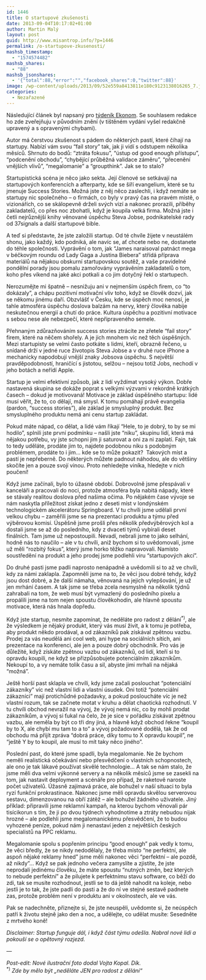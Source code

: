 ```yaml
---
id: 1446
title: O startupové zkušenosti
date: 2013-09-04T10:17:02+01:00
author: Martin Malý
layout: post
guid: http://www.misantrop.info/?p=1446
permalink: /o-startupove-zkusenosti/
mashsb_timestamp:
  - "1574574482"
mashsb_shares:
  - "88"
mashsb_jsonshares:
  - '{"total":88,"error":"","facebook_shares":0,"twitter":88}'
image: /wp-content/uploads/2013/09/52e559a8413811e180c9123138016265_7.jpg
categories:
  - Nezařazené
---
```

<p dir="ltr">
  Následující článek byl napsaný pro <a href="http://ekonom.ihned.cz/">týdeník Ekonom</a>. Se souhlasem redakce ho zde zveřejňuju v původním znění (v tištěném vydání vyšel redakčně upravený a s opravenými chybami).
</p>

<p dir="ltr">
  <!--more-->
</p>

<p dir="ltr">
  Autor má čerstvou zkušenost s pádem do některých pastí, které číhají na startupy. Nabízí vám svou “fail story” tak, jak ji vidí s odstupem několika měsíců. Shrnuto do bodů: “ztráta fokusu”, “ústup od good enough přístupu”, “podcenění obchodu”, “chybějící průběžná validace záměru”, “přecenění vnějších vlivů”, “megalomanie” a “groupthink”. Jak se to stalo?
</p>

<p dir="ltr">
  Startupistická scéna je něco jako sekta. Její členové se setkávají na startupových konferencích a afterparty, kde se šíří evangelium, které se tu jmenuje Success Stories. Možná jste z něj něco zaslechli, i když nemáte se startupy nic společného &#8211; o firmách, co byly v pravý čas na pravém místě, o vizionářích, co se skálopevně drželi svých vizí a nakonec prorazili, příběhy zakladatelů, co přes noc zbohatli, když je koupila velká firma. Možná jste i četli nejrůznější knihy věnované úspěchu Steva Jobse, podnikatelské rady od 37signals a další startupové bible.
</p>

A teď si představte, že jste založili startup. Od té chvíle žijete v neustálém shonu, jako každý, kdo podniká, ale navíc se, ať chcete nebo ne, dostanete do téhle společnosti. Vyprávění o tom, jak “James naraisoval patnáct mega v béčkovým roundu od Lady Gaga a Justina Biebera” střídá příprava materiálů na nějakou obskurní startupovskou soutěž, a vaše pravidelné pondělní porady jsou pomalu zamořovány vyprávěním zakladatelů o tom, koho přes víkend na jaké akci potkali a co jim dotyčný řekl o startupech.

Nerozumějte mi špatně &#8211; nesnižuju ani v nejmenším úspěch firem, co “to dokázaly”, a chápu pozitivní motivační vliv toho, když se člověk dozví, jak se někomu jinému daří. Obzvlášť v Česku, kde se úspěch moc nenosí, je tahle atmosféra úspěchu doslova balzám na nervy, který člověka nabije neskutečnou energií a chutí do práce. Kultura úspěchu a pozitivní motivace s sebou nese ale nebezpečí, které nepřipraveného semele.

Přehnaným zdůrazňováním success stories ztrácíte ze zřetele “fail story” firem, které na něčem shořely. A je jich mnohem víc než těch úspěšných. Mezi startupisty se velmi často potkáte s lidmi, kteří, obrazně řečeno, u snídaně drží v jedné ruce životopis Steva Jobse a v druhé ruce iPhone a mechanicky napodobují vnější znaky Jobsova úspěchu. S největší pravděpodobností, hraničící s jistotou, selžou &#8211; nejsou totiž Jobs, nechodí v jeho botách a neřídí Apple.

Startup je velmi efektivní způsob, jak z lidí vyždímat vysoký výkon. Dobře nastavená skupina se dokáže poprat s velkými výzvami v rekordně krátkých časech &#8211; dokud je motivovaná! Motivace je základ úspěšného startupu: lidé musí věřit, že to, co dělají, má smysl. K tomu pomáhají právě evangelia (pardon, “success stories”), ale základ je smysluplný produkt. Bez smysluplného produktu nemá ani cenu startup zakládat.

Pokud máte nápad, co dělat, a lidé vám říkají “Hele, to je dobrý, to by se mi hodilo”, splnili jste první podmínku &#8211; našli jste “niku”, skupinu lidí, která má nějakou potřebu, vy jste schopni jim ji saturovat a oni za ni zaplatí. Fajn, tak to tedy uděláte, prodáte jim to, najdete podobnou niku s podobným problémem, prodáte to i jim&#8230; kde se to může pokazit?  Takových míst a pastí je nepřeberně. Do některých můžete padnout náhodou, ale do většiny skočíte jen a pouze svojí vinou. Proto nehledejte viníka, hledejte v nich poučení!

Když jsme začínali, bylo to úžasné období. Dobrovolně jsme přespávali v kanceláři a pracovali do noci, protože atmosféra byla nabitá nápady, které se stávaly realitou doslova před našima očima. Po nějakém čase vývoje se nám naskytla příležitost získat jedno z deseti míst v londýnském technologickém akcelerátoru Springboard. V tu chvíli jsme udělali první velkou chybu &#8211; zaměřili jsme se na prezentaci produktu a týmu před výběrovou komisí. Úspěšně jsme prošli přes několik předvýběrových kol a dostali jsme se až do posledního, kdy z dvaceti týmů vybírali deset finálních. Tam jsme už nepostoupili. Nevadí, nebrali jsme to jako selhání, hodně nás to naučilo &#8211; ale v tu chvíli, aniž bychom si to uvědomovali, jsme už měli “rozbitý fokus”, který jsme horko těžko napravovali. Namísto soustředění na produkt a jeho prodej jsme podlehli viru “startupových akcí”.

Do druhé pasti jsme padli naprosto nenápadně a uvědomili si to až ve chvíli, kdy za námi zaklapla. Zapomněli jsme na to, že věci jsou dobré tehdy, když jsou dost dobré, a že další námaha, věnovaná na jejich vylepšování, je už jen mrhání časem. A tak jsme se třeba zcela nesmyslně na několik týdnů zahrabali na tom, že web musí být vymazlený do posledního pixelu a propálili jsme na tom nejen spoustu člověkohodin, ale hlavně spoustu motivace, která nás hnala dopředu.

Když jste startup, nesmíte zapomínat, že neděláte pro radost z dělání<sup>*)</sup>, ale že výsledkem je nějaký produkt, který vás musí živit, a k tomu je potřeba, aby produkt někdo prodával, a od zákazníků pak získával zpětnou vazbu. Prodej za vás neudělá ani cool web, ani hype na sociálních sítích, ani prezentace na konferenci, ale jen a pouze dobrý obchodník. Pro vás je důležité, když získáte zpětnou vazbu od zákazníků, od lidí, kteří si to opravdu koupili, ne když se přizpůsobujete potenciálním zákazníkům. Nekoupí to, a vy nemáte tolik času a sil, abyste jimi mrhali na nějaká “možná”.

Ještě horší past sklapla ve chvíli, kdy jsme začali poslouchat “potenciální zákazníky” víc než vlastní lidi a vlastní úsudek. Oni totiž “potenciální zákazníci” mají protichůdné požadavky, a pokud posloucháte víc je než vlastní rozum, tak se začnete motat v kruhu a dělat chaotická rozhodnutí. V tu chvíli obchod nevražil na vývoj, že vývoj nemá nic, co by mohli prodat zákazníkům, a vývoj si ťukal na čelo, že je sice v pořádku získávat zpětnou vazbu, ale neměla by být co tři dny jiná, a hlavně když obchod řekne “koupil by to X, ale chybí mu tam to a to” a vývoj požadované dodělá, tak že od obchodu má přijít zpráva “dobrá práce, díky tomu to X opravdu koupil”, ne “ještě Y by to koupil, ale musí to mít taky něco jiného”.

Poslední past, do které jsme spadli, byla megalomanie. Ne že bychom neměli realistická očekávání nebo přesvědčení o vlastních schopnostech, ale ono je tak lákavé používat skvělé technologie&#8230; A tak se nám stalo, že jsme měli dva velmi výkonné servery a na několik měsíců jsme se zasekli na tom, jak nastavit deployment a scénáře pro případ, že raketově naroste počet uživatelů. Úžasně zajímavá práce, ale bohužel v naší situaci to byla ryzí funkční prokrastinace. Nakonec jsme měli opravdu skvělou serverovou sestavu, dimenzovanou na obří zátěž &#8211; ale bohužel žádného uživatele. Jiný příklad: připravili jsme reklamní kampaň, na kterou bychom věnovali pár tisícikorun s tím, že ji po dvou týdnech vyhodnotíme a ztráty nebudou nijak hrozné &#8211; ale podlehli jsme megalomanickému přesvědčení, že to budou vyhozené peníze, pokud nám ji nenastaví jeden z největších českých specialistů na PPC reklamu.

Megalomanie spolu s popřením principu “good enough” pak vedly k tomu, že věci bředly, že se nikdy nedodělaly, že třeba místo “ne perfektní, ale aspoň nějaké reklamy hned” jsme měli nakonec věci “perfektní &#8211; ale pozdě, až nikdy”&#8230; Když se pak jednoho večera zamyslíte a zjistíte, že jste neprodali jedinému člověku, že máte spoustu “nutných změn, bez kterých to nebude perfektní” a že pilujete k perfektnímu stavu software, co běží do zdi, tak se musíte rozhodnout, jestli se to dá ještě nahodit na koleje, nebo jestli je to tak, že jste padli do pasti a že do ní ve stejné sestavě padnete zas, protože problém není v produktu ani v okolnostech, ale ve vás.

Pak se nadechněte, přiznejte si, že jste neuspěli, uvědomte si, že neúspěch patří k životu stejně jako den a noc, a udělejte, co udělat musíte: Sesedněte z mrtvého koně!

_Disclaimer: Startup funguje dál, i když část týmu odešla. Nabral nové lidi a pokouší se o opětovný rozjezd._

&#8212;

_Post-edit: Nové ilustrační foto dodal Vojta Kopal. Dík._  
<sup>*)</sup> _Zde by mělo být &#8222;neděláte JEN pro radost z dělání&#8220;_